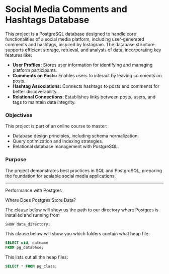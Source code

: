# Social Media Comments and Hashtags Database

This project is a PostgreSQL database designed to handle core functionalities of a social media platform, including user-generated comments and hashtags, inspired by Instagram. The database structure supports efficient storage, retrieval, and analysis of data, incorporating key features like:

- **User Profiles:** Stores user information for identifying and managing platform participants.
- **Comments on Posts:** Enables users to interact by leaving comments on posts.
- **Hashtag Associations:** Connects hashtags to posts and comments for better discoverability.
- **Relational Connections:** Establishes links between posts, users, and tags to maintain data integrity.

### Objectives
This project is part of an online course to master:
- Database design principles, including schema normalization.
- Query optimization and indexing strategies.
- Relational database management with PostgreSQL.

### Purpose
The project demonstrates best practices in SQL and PostgreSQL, preparing the foundation for scalable social media applications.

---


Performance with Postgres

Where Does Postgres Store Data?

The clause below will show us the path to our directory where Postgres is installed and running from

``` sql
SHOW data_directory; 
```

This clause below will show you which folders contain what heap file: 

``` sql
SELECT oid, datname
FROM pg_database;
```

This lists out all the heap files: 

``` sql
SELECT * FROM pg_class;
```